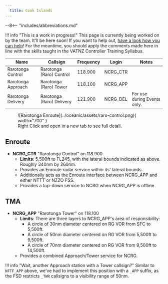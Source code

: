 ```yaml
---
  title: Cook Islands
---
```


--8<-- "includes/abbreviations.md"

!!! info "This is a work in progress!"
    This page is currently being worked on by the team. It'll be here soon! If you want to help out, [have a look how you can help](../../contribute/index.md)! For the meantime, you should apply the comments made here in line with the skills taught in the VATNZ Controller Training Syllabus.
    

| Name               | Callsign                  | Frequency | Login    | Notes                       |
| ------------------ | ------------------------- | --------- | -------- | --------------------------- |
| Rarotonga Control  | Rarotonga (Raro) Control  | 118.900   | NCRG_CTR |                             |
| Rarotonga Approach | Rarotonga (Raro) Tower    | 118.100   | NCRG_APP |                             |
| Rarotonga Delivery | Rarotonga (Raro) Delivery | 121.900   | NCRG_DEL | For use during Events only. |

<figure markdown> 
  ![Rarotonga Enroute](../oceanic/assets/raro-control.png){ width="700" }
  <figcaption>Right Click and open in a new tab to see full detail.</figcaption>
</figure>

## Enroute

* **NCRG_CTR** "Rarotonga Control" on 118.900
    * **Limits**: 5,500ft to FL245, with the lateral bounds indicated as above. Roughly 340nm by 260nm.
    * Provides an Enroute radar service within its' lateral bounds.
    * Additionally acts as the Enroute interface between NCRG_APP and either NTTT or NZZO FSS.
    * Provides a top-down service to NCRG when NCRG_APP is offline.

## TMA

* **NCRG_APP** "Rarotonga Tower" on 118.100
    * **Limits**: There are three layers to NCRG_APP's area of responsibility:
        * A circle of 30nm diameter centered on RG VOR from SFC to 5,500ft.
        * A circle of 50nm diameter centered on RG VOR from 5,500ft to 9,500ft.
        * A circle of 70nm diameter centered on RG VOR from 9,500ft to 14,500ft.
    *  Provides a combined Approach/Tower service for NCRG.

!!! info "Wait, another Approach station with a Tower callsign?"
    Similar to `NFTF_APP` above, we've had to implement this position with a `_APP` suffix, as the FSD restricts `_TWR` callsigns to a visibility range of 50nm. 
